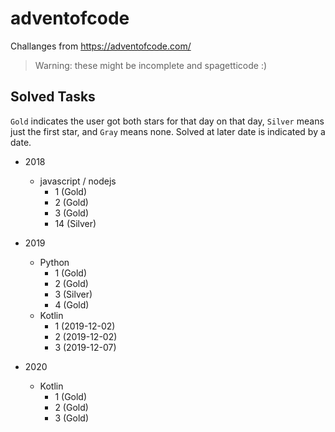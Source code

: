 # adventofcode
Challanges from https://adventofcode.com/

> Warning: these might be incomplete and spagetticode :)

## Solved Tasks
`Gold` indicates the user got both stars for that day on that day, `Silver` means just the first star, and `Gray` means none.
Solved at later date is indicated by a date.

* 2018
    * javascript / nodejs
        - 1 (Gold)
        - 2 (Gold)
        - 3 (Gold)
        - 14 (Silver)

* 2019
    * Python
        - 1 (Gold)
        - 2 (Gold)
        - 3 (Silver)
        - 4 (Gold)
    * Kotlin
        - 1 (2019-12-02)
        - 2 (2019-12-02)
        - 3 (2019-12-07)

* 2020
   * Kotlin
      - 1 (Gold)
      - 2 (Gold)
      - 3 (Gold)


[both]: <https://via.placeholder.com/120/ffffff/ffff66?text=*>
[firstonly]: <https://via.placeholder.com/120/ffffff/666699?text=*>
[unlocked]: <https://via.placeholder.com/120/ffffff/333333?text=*>
   
